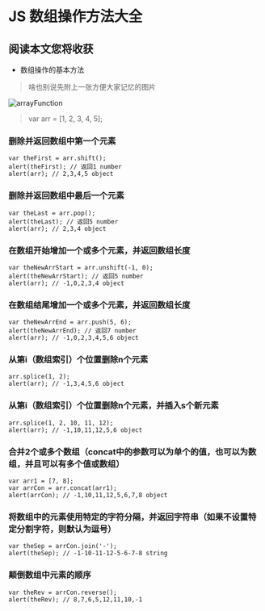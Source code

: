 # JS 数组操作方法大全
## 阅读本文您将收获
* 数组操作的基本方法

> 啥也别说先附上一张方便大家记忆的图片

![arrayFunction](../images/arrayFunction.png)
> var arr = [1, 2, 3, 4, 5];

### 删除并返回数组中第一个元素

```
var theFirst = arr.shift();
alert(theFirst); // 返回1 number
alert(arr); // 2,3,4,5 object
```
### 删除并返回数组中最后一个元素

```
var theLast = arr.pop();
alert(theLast); // 返回5 number
alert(arr); // 2,3,4 object
```
### 在数组开始增加一个或多个元素，并返回数组长度

```
var theNewArrStart = arr.unshift(-1, 0);
alert(theNewArrStart); // 返回5 number
alert(arr); // -1,0,2,3,4 object
```
### 在数组结尾增加一个或多个元素，并返回数组长度

```
var theNewArrEnd = arr.push(5, 6);
alert(theNewArrEnd); // 返回7 number
alert(arr); // -1,0,2,3,4,5,6 object
```
### 从第i（数组索引）个位置删除n个元素

```
arr.splice(1, 2);
alert(arr); // -1,3,4,5,6 object
```
### 从第i（数组索引）个位置删除n个元素，并插入s个新元素

```
arr.splice(1, 2, 10, 11, 12);
alert(arr); // -1,10,11,12,5,6 object
```
### 合并2个或多个数组（concat中的参数可以为单个的值，也可以为数组，并且可以有多个值或数组）
 
```
var arr1 = [7, 8];
var arrCon = arr.concat(arr1);
alert(arrCon); // -1,10,11,12,5,6,7,8 object
```
### 将数组中的元素使用特定的字符分隔，并返回字符串（如果不设置特定分割字符，则默认为逗号）

```
var theSep = arrCon.join('-');
alert(theSep); // -1-10-11-12-5-6-7-8 string
```
### 颠倒数组中元素的顺序

```
var theRev = arrCon.reverse();
alert(theRev); // 8,7,6,5,12,11,10,-1
```

